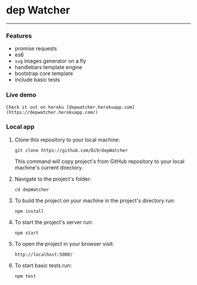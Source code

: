 # dep Watcher

___

### Features

- promise requests
- es6
- `svg` images generator on a fly
- handlebars template engine
- bootstrap core template
- include basic tests

### Live demo

    Check it out on heroku [depwatcher.herokuapp.com](https://depwatcher.herokuapp.com/)

### Local app

1. Clone this repository to your local machine:

    `git clone https://github.com/Di9/depWatcher`    

    This command will copy project's from GitHub repository to your local machine's current directory.

2. Navigate to the project's folder:

    `cd depWatcher`

3. To build the project on your machine in the project's directory run:

    `npm install`

4. To start the project's server run:

    `npm start`

5. To open the project in your browser visit:

    `http://localhost:5000/`
    
6. To start basic tests run:
 
     `npm test`   